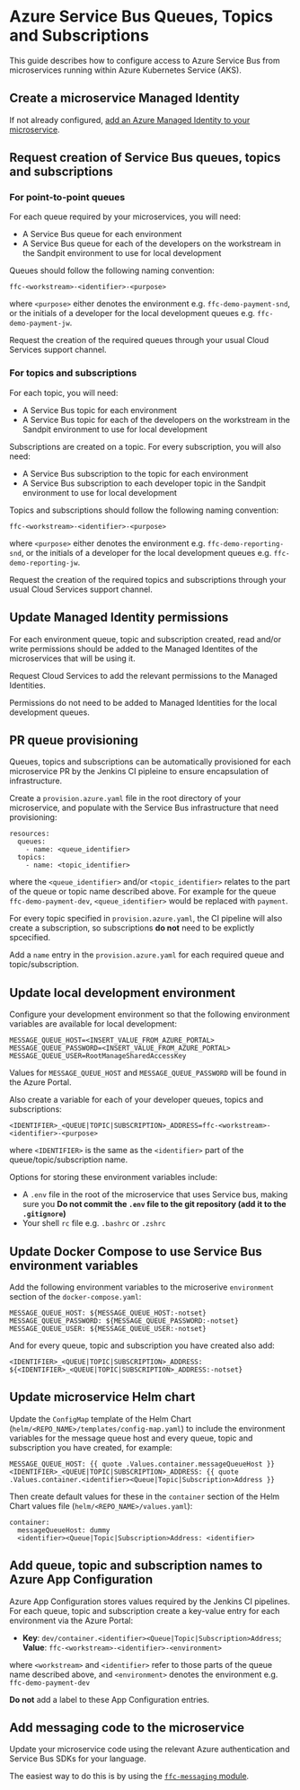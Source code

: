 # Azure Service Bus Queues, Topics and Subscriptions

This guide describes how to configure access to Azure Service Bus from microservices running within Azure Kubernetes Service (AKS).

## Create a microservice Managed Identity

If not already configured, [add an Azure Managed Identity to your microservice](managed-identity.md).

## Request creation of Service Bus queues, topics and subscriptions

### For point-to-point queues

For each queue required by your microservices, you will need:
* A Service Bus queue for each environment
* A Service Bus queue for each of the developers on the workstream in the Sandpit environment to use for local development

Queues should follow the following naming convention:

```
ffc-<workstream>-<identifier>-<purpose>
```

where `<purpose>` either denotes the environment e.g. `ffc-demo-payment-snd`, or the initials of a developer for the local development queues e.g. `ffc-demo-payment-jw`.

Request the creation of the required queues through your usual Cloud Services support channel.

### For topics and subscriptions

For each topic, you will need:
* A Service Bus topic for each environment
* A Service Bus topic for each of the developers on the workstream in the Sandpit environment to use for local development

Subscriptions are created on a topic. For every subscription, you will also need:
* A Service Bus subscription to the topic for each environment
* A Service Bus subscription to each developer topic in the Sandpit environment to use for local development

Topics and subscriptions should follow the following naming convention:

```
ffc-<workstream>-<identifier>-<purpose>
```

where `<purpose>` either denotes the environment e.g. `ffc-demo-reporting-snd`, or the initials of a developer for the local development queues e.g. `ffc-demo-reporting-jw`.

Request the creation of the required topics and subscriptions through your usual Cloud Services support channel.

## Update Managed Identity permissions

For each environment queue, topic and subscription created, read and/or write permissions should be added to the Managed Identites of the microservices that will be using it.

Request Cloud Services to add the relevant permissions to the Managed Identities.

Permissions do not need to be added to Managed Identities for the local development queues.

## PR queue provisioning

Queues, topics and subscriptions can be automatically provisioned for each microservice PR by the Jenkins CI pipleine to ensure encapsulation of infrastructure.

Create a `provision.azure.yaml` file in the root directory of your microservice, and populate with the Service Bus infrastructure that need provisioning:

```
resources:
  queues:
    - name: <queue_identifier>
  topics:
    - name: <topic_identifier>
```

where the `<queue_identifier>` and/or `<topic_identifier>` relates to the part of the queue or topic name described above. For example for the queue `ffc-demo-payment-dev`, `<queue_identifier>` would be replaced with `payment`.

For every topic specified in `provision.azure.yaml`, the CI pipeline will also create a subscription, so subscriptions **do not** need to be explictly spcecified.

Add a `name` entry in the `provision.azure.yaml` for each required queue and topic/subscription.

## Update local development environment

Configure your development environment so that the following environment variables are available for local development:

```
MESSAGE_QUEUE_HOST=<INSERT_VALUE_FROM_AZURE_PORTAL>
MESSAGE_QUEUE_PASSWORD=<INSERT_VALUE_FROM_AZURE_PORTAL>
MESSAGE_QUEUE_USER=RootManageSharedAccessKey
```

Values for `MESSAGE_QUEUE_HOST` and `MESSAGE_QUEUE_PASSWORD` will be found in the Azure Portal.

Also create a variable for each of your developer queues, topics and subscriptions:

```
<IDENTIFIER>_<QUEUE|TOPIC|SUBSCRIPTION>_ADDRESS=ffc-<workstream>-<identifier>-<purpose>
```

where `<IDENTIFIER>` is the same as the `<identifier>` part of the queue/topic/subscription name.

Options for storing these environment variables include:
* A `.env` file in the root of the microservice that uses Service bus, making sure you **Do not commit the `.env` file to the git repository (add it to the `.gitignore`)**
* Your shell `rc` file e.g. `.bashrc` or `.zshrc`

## Update Docker Compose to use Service Bus environment variables

Add the following environment variables to the microserive `environment` section of the `docker-compose.yaml`:

```
MESSAGE_QUEUE_HOST: ${MESSAGE_QUEUE_HOST:-notset}
MESSAGE_QUEUE_PASSWORD: ${MESSAGE_QUEUE_PASSWORD:-notset}
MESSAGE_QUEUE_USER: ${MESSAGE_QUEUE_USER:-notset}
```

And for every queue, topic and subscription you have created also add:

```
<IDENTIFIER>_<QUEUE|TOPIC|SUBSCRIPTION>_ADDRESS: ${<IDENTIFIER>_<QUEUE|TOPIC|SUBSCRIPTION>_ADDRESS:-notset}
```

## Update microservice Helm chart

Update the `ConfigMap` template of the Helm Chart (`helm/<REPO_NAME>/templates/config-map.yaml`) to include the environment variables for the message queue host and every queue, topic and subscription you have created, for example:

```
MESSAGE_QUEUE_HOST: {{ quote .Values.container.messageQueueHost }}
<IDENTIFIER>_<QUEUE|TOPIC|SUBSCRIPTION>_ADDRESS: {{ quote .Values.container.<identifier><Queue|Topic|Subscription>Address }}
```

Then create default values for these in the `container` section of the Helm Chart values file (`helm/<REPO_NAME>/values.yaml`):

```
container:
  messageQueueHost: dummy
  <identifier><Queue|Topic|Subscription>Address: <identifier>
```

## Add queue, topic and subscription names to Azure App Configuration

Azure App Configuration stores values required by the Jenkins CI pipelines. For each queue, topic and subscription create a key-value entry for each environment via the Azure Portal:

* **Key**: `dev/container.<identifier><Queue|Topic|Subscription>Address`; **Value**: `ffc-<workstream>-<identifier>-<environment>`

where `<workstream>` and `<identifier>` refer to those parts of the queue name described above, and `<environment>` denotes the environment e.g. `ffc-demo-payment-dev`

**Do not** add a label to these App Configuration entries.

## Add messaging code to the microservice

Update your microservice code using the relevant Azure authentication and Service Bus SDKs for your language.

The easiest way to do this is by using the [`ffc-messaging` module](https://github.com/DEFRA/ffc-messaging#readme).
